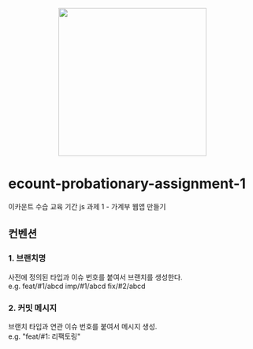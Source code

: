 <p align="center">
  
  <img src="https://github.com/user-attachments/assets/44f9f30b-758c-4103-8bab-9e74d4b296bf" width="300" />

</p>

# ecount-probationary-assignment-1
이카운트 수습 교육 기간 js 과제 1 - 가계부 웹앱 만들기

## 컨벤션
### 1. 브랜치명
사전에 정의된 타입과 이슈 번호를 붙여서 브랜치를 생성한다.<br/>
e.g. feat/#1/abcd imp/#1/abcd fix/#2/abcd

### 2. 커밋 메시지
브랜치 타입과 연관 이슈 번호를 붙여서 메시지 생성.<br/>
e.g. "feat/#1: 리팩토링"
